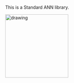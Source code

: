 This is a Standard ANN library.

<!-- ![Test Image 1](standard_ANN.csv.png) -->

<img src="drawing.jpg" alt="drawing" width="200"/>
